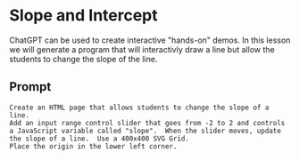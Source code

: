 # Slope and Intercept

ChatGPT can be used to create interactive "hands-on" demos.  In this lesson we will generate
a program that will interactivly draw a line but allow the students to change the slope of the line.

## Prompt

```linenums="0"
Create an HTML page that allows students to change the slope of a line.
Add an input range control slider that goes from -2 to 2 and controls
a JavaScript variable called "slope".  When the slider moves, update
the slope of a line.  Use a 400x400 SVG Grid.
Place the origin in the lower left corner.
```